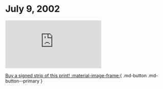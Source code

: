 # July 9, 2002

![](https://www.achewood.com/comic.php?date=07092002)

[Buy a signed strip of this print! :material-image-frame:](https://achewood-holiday-pop-up.myshopify.com/products/strip#07092002){ .md-button .md-button--primary }
